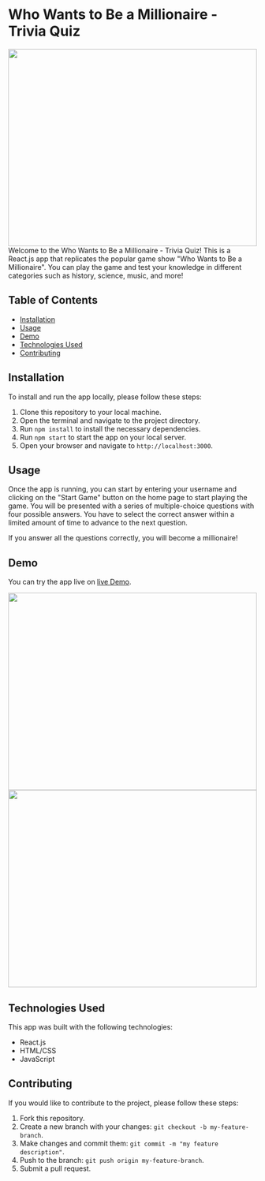 
# Who Wants to Be a Millionaire - Trivia Quiz

<img src="https://github.com/Signor1/trivia_game/blob/4f08c1f18ca9d76f9d2ae78466cee8f308cbd731/Trivia-Game1.png" width="100%" height="400"/>
Welcome to the Who Wants to Be a Millionaire - Trivia Quiz! This is a React.js app that replicates the popular game show "Who Wants to Be a Millionaire". You can play the game and test your knowledge in different categories such as history, science, music, and more!

## Table of Contents

- [Installation](#installation)
- [Usage](#usage)
- [Demo](#demo)
- [Technologies Used](#technologies-used)
- [Contributing](#contributing)

## Installation

To install and run the app locally, please follow these steps:

1. Clone this repository to your local machine.
2. Open the terminal and navigate to the project directory.
3. Run `npm install` to install the necessary dependencies.
4. Run `npm start` to start the app on your local server.
5. Open your browser and navigate to `http://localhost:3000`.

## Usage

Once the app is running, you can start by entering your username and clicking on the "Start Game" button on the home page to start playing the game. You will be presented with a series of multiple-choice questions with four possible answers. You have to select the correct answer within a limited amount of time to advance to the next question.

If you answer all the questions correctly, you will become a millionaire!

## Demo

You can try the app live on [live Demo](https://signorquiz.vercel.app/).

<img src="https://github.com/Signor1/trivia_game/blob/b5d56e9727262d53ed285cf138fdf450ee7f790e/Trivia-Game2.png" width="100%" height="400"/>
<img src="https://github.com/Signor1/trivia_game/blob/7a20bc9c80645a6454f71793dbaaf81acaf472f3/Trivia-Game3.png" width="100%" height="400"/>

## Technologies Used

This app was built with the following technologies:

- React.js
- HTML/CSS
- JavaScript

## Contributing

If you would like to contribute to the project, please follow these steps:

1. Fork this repository.
2. Create a new branch with your changes: `git checkout -b my-feature-branch`.
3. Make changes and commit them: `git commit -m "my feature description"`.
4. Push to the branch: `git push origin my-feature-branch`.
5. Submit a pull request.

